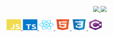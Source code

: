 <div align="center">
  <a href="https://github.com/Cleven100">
  <img  height="140em" src="https://github-readme-stats.vercel.app/api?username=Cleven100&show_icons=true&theme=dracula&include_all_commits=true&count_private=true"/>
  <img  height="140em" src="https://github-readme-stats.vercel.app/api/top-langs/?username=Cleven100&layout=compact&langs_count=7&theme=dracula"/>
</div>
<div style="display: inline_block"><br>
  <img  alt="Js" height="30" width="40" src="https://raw.githubusercontent.com/devicons/devicon/master/icons/javascript/javascript-plain.svg">
  <img  alt="Ts" height="30" width="40" src="https://raw.githubusercontent.com/devicons/devicon/master/icons/typescript/typescript-plain.svg">
  <img  alt="React" height="30" width="40" src="https://raw.githubusercontent.com/devicons/devicon/master/icons/react/react-original.svg">
  <img  alt="HTML" height="30" width="40" src="https://raw.githubusercontent.com/devicons/devicon/master/icons/html5/html5-original.svg">
  <img  alt="CSS" height="30" width="40" src="https://raw.githubusercontent.com/devicons/devicon/master/icons/css3/css3-original.svg">
  <img  alt="Csharp" height="30" width="40" src="https://raw.githubusercontent.com/devicons/devicon/master/icons/csharp/csharp-original.svg">
